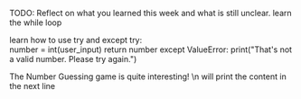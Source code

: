 TODO: Reflect on what you learned this week and what is still unclear.
learn the while loop

learn how to use try and except
try:  
 number = int(user_input)
return number
except ValueError:
print("That's not a valid number. Please try again.")

The Number Guessing game is quite interesting!
\n will print the content in the next line
